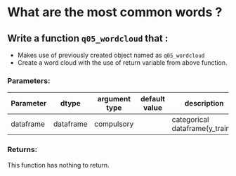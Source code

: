 # What are the most common words ?


## Write a function `q05_wordcloud` that :
- Makes use of previously created object named as `q05_wordcloud`	
- Create a word cloud with the use of return variable from above function.

### Parameters:

| Parameter | dtype | argument type | default value | description |
| --- | --- | --- | --- | --- | 
| dataframe  | dataframe | compulsory |  | categorical dataframe(y_trains) |


### Returns:

This function has nothing to return.